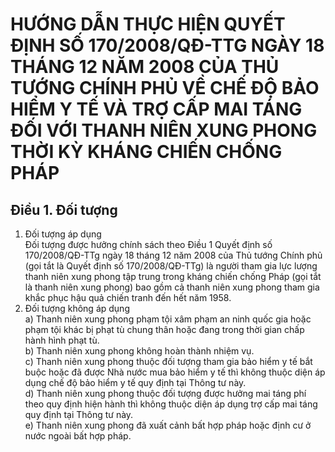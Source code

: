 # HƯỚNG DẪN THỰC HIỆN QUYẾT ĐỊNH SỐ 170/2008/QĐ-TTG NGÀY 18 THÁNG 12 NĂM 2008 CỦA THỦ TƯỚNG CHÍNH PHỦ VỀ CHẾ ĐỘ BẢO HIỂM Y TẾ VÀ TRỢ CẤP MAI TÁNG ĐỐI VỚI THANH NIÊN XUNG PHONG THỜI KỲ KHÁNG CHIẾN CHỐNG PHÁP

## Điều 1. Đối tượng  
1. Đối tượng áp dụng  
Đối tượng được hưởng chính sách theo Điều 1 Quyết định số 170/2008/QĐ-TTg ngày 18 tháng 12 năm 2008 của Thủ tướng Chính phủ (gọi tắt là Quyết định số 170/2008/QĐ-TTg) là người tham gia lực lượng thanh niên xung phong tập trung trong kháng chiến chống Pháp (gọi tắt là thanh niên xung phong) bao gồm cả thanh niên xung phong tham gia khắc phục hậu quả chiến tranh đến hết năm 1958.  
2. Đối tượng không áp dụng  
a) Thanh niên xung phong phạm tội xâm phạm an ninh quốc gia hoặc phạm tội khác bị phạt tù chung thân hoặc đang trong thời gian chấp hành hình phạt tù.  
b) Thanh niên xung phong không hoàn thành nhiệm vụ.  
c) Thanh niên xung phong thuộc đối tượng tham gia bảo hiểm y tế bắt buộc hoặc đã được Nhà nước mua bảo hiểm y tế thì không thuộc diện áp dụng chế độ bảo hiểm y tế quy định tại Thông tư này.  
d) Thanh niên xung phong thuộc đối tượng được hưởng mai táng phí theo quy định hiện hành thì không thuộc diện áp dụng trợ cấp mai táng quy định tại Thông tư này.  
e) Thanh niên xung phong đã xuất cảnh bất hợp pháp hoặc định cư ở nước ngoài bất hợp pháp.